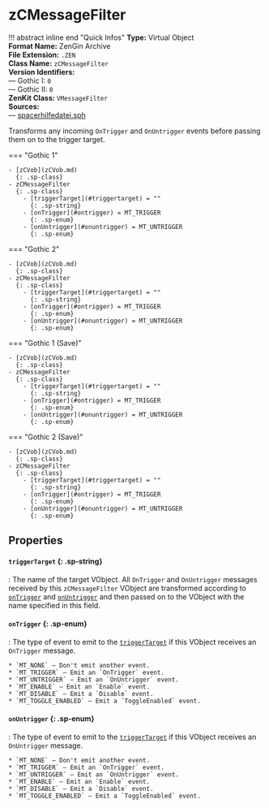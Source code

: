 # zCMessageFilter

!!! abstract inline end "Quick Infos"
    **Type:** Virtual Object<br/>
    **Format Name:** ZenGin Archive<br/>
    **File Extension:** `.ZEN`<br/>
    **Class Name:** `zCMessageFilter`<br/>
    **Version Identifiers:**<br />
    — Gothic I: `0`<br/>
    — Gothic II: `0`<br/>
    **ZenKit Class:** `VMessageFilter`<br/>
    **Sources:**<br/>
    — [spacerhilfedatei.sph](https://wiki.worldofgothic.de/doku.php?id=spacer:hilfedatei)

Transforms any incoming `OnTrigger` and `OnUntrigger` events before passing them on to the trigger target.

=== "Gothic 1"

    - [zCVob](zCVob.md)
      {: .sp-class}
    - zCMessageFilter
      {: .sp-class}
        - [triggerTarget](#triggertarget) = ""
          {: .sp-string}
        - [onTrigger](#ontrigger) = MT_TRIGGER
          {: .sp-enum}
        - [onUntrigger](#onuntrigger) = MT_UNTRIGGER
          {: .sp-enum}

=== "Gothic 2"

    - [zCVob](zCVob.md)
      {: .sp-class}
    - zCMessageFilter
      {: .sp-class}
        - [triggerTarget](#triggertarget) = ""
          {: .sp-string}
        - [onTrigger](#ontrigger) = MT_TRIGGER
          {: .sp-enum}
        - [onUntrigger](#onuntrigger) = MT_UNTRIGGER
          {: .sp-enum}

=== "Gothic 1 (Save)"

    - [zCVob](zCVob.md)
      {: .sp-class}
    - zCMessageFilter
      {: .sp-class}
        - [triggerTarget](#triggertarget) = ""
          {: .sp-string}
        - [onTrigger](#ontrigger) = MT_TRIGGER
          {: .sp-enum}
        - [onUntrigger](#onuntrigger) = MT_UNTRIGGER
          {: .sp-enum}

=== "Gothic 2 (Save)"

    - [zCVob](zCVob.md)
      {: .sp-class}
    - zCMessageFilter
      {: .sp-class}
        - [triggerTarget](#triggertarget) = ""
          {: .sp-string}
        - [onTrigger](#ontrigger) = MT_TRIGGER
          {: .sp-enum}
        - [onUntrigger](#onuntrigger) = MT_UNTRIGGER
          {: .sp-enum}

## Properties

#### `triggerTarget` {: .sp-string}

:   The name of the target VObject. All `OnTrigger` and `OnUntrigger` messages received by this `zCMessageFilter`
    VObject are transformed according to [`onTrigger`](#onTrigger) and [`onUntrigger`](#onUntrigger) and then
    passed on to the VObject with the name specified in this field.

#### `onTrigger` {: .sp-enum}

:   The type of event to emit to the [`triggerTarget`](#triggerTarget) if this VObject receives an `OnTrigger` message.
    
    * `MT_NONE` — Don't emit another event.
    * `MT_TRIGGER` — Emit an `OnTrigger` event.
    * `MT_UNTRIGGER` — Emit an `OnUntrigger` event.
    * `MT_ENABLE` — Emit an `Enable` event.
    * `MT_DISABLE` — Emit a `Disable` event.
    * `MT_TOGGLE_ENABLED` — Emit a `ToggleEnabled` event.

#### `onUntrigger` {: .sp-enum}

:   The type of event to emit to the [`triggerTarget`](#triggerTarget) if this VObject receives an `OnUntrigger` message.

    * `MT_NONE` — Don't emit another event.
    * `MT_TRIGGER` — Emit an `OnTrigger` event.
    * `MT_UNTRIGGER` — Emit an `OnUntrigger` event.
    * `MT_ENABLE` — Emit an `Enable` event.
    * `MT_DISABLE` — Emit a `Disable` event.
    * `MT_TOGGLE_ENABLED` — Emit a `ToggleEnabled` event.
